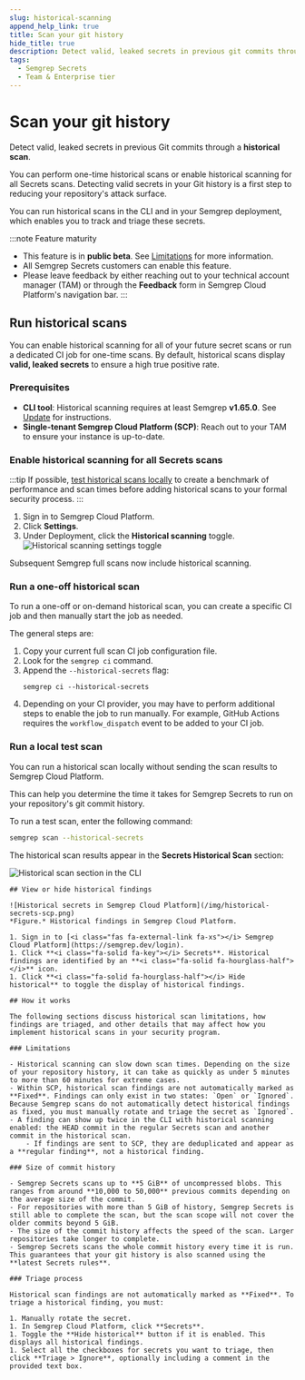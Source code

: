 ```yaml
---
slug: historical-scanning
append_help_link: true
title: Scan your git history
hide_title: true
description: Detect valid, leaked secrets in previous git commits through a historical scan.
tags:
  - Semgrep Secrets
  - Team & Enterprise tier
---
```


# Scan your git history

Detect valid, leaked secrets in previous Git commits through a **historical scan**.

You can perform one-time historical scans or enable historical scanning for all Secrets scans. Detecting valid secrets in your Git history is a first step to reducing your repository's attack surface.

You can run historical scans in the CLI and in your Semgrep deployment, which enables you to track and triage these secrets.

:::note Feature maturity
- This feature is in **public beta**. See [Limitations](#limitations) for more information.
- All Semgrep Secrets customers can enable this feature.
- Please leave feedback by either reaching out to your technical account manager (TAM) or through the **<i class="fa-solid fa-bullhorn"></i> Feedback** form in Semgrep Cloud Platform's navigation bar.
:::

## Run historical scans

You can enable historical scanning for all of your future secret scans or run a dedicated CI job for one-time scans. By default, historical scans display **valid, leaked secrets** to ensure a high true positive rate.

### Prerequisites

- **CLI tool**: Historical scanning requires at least Semgrep **v1.65.0**. See [Update](/update/) for instructions.
- **Single-tenant Semgrep Cloud Platform (SCP)**: Reach out to your TAM to ensure your instance is up-to-date.

### Enable historical scanning for all Secrets scans

:::tip
If possible, [test historical scans locally](#run-a-local-test-scan) to create a benchmark of performance and scan times before adding historical scans to your formal security process.
:::

1. Sign in to Semgrep Cloud Platform.
1. Click **<i class="fa-solid fa-gear"></i> Settings**.
1. Under Deployment, click the **<i class="fa-solid fa-toggle-large-on"></i> Historical scanning** toggle.
![Historical scanning settings toggle](/img/historical-scanning-settings.png#md-width)

Subsequent Semgrep full scans now include historical scanning.

### Run a one-off historical scan

To run a one-off or on-demand historical scan, you can create a specific CI job and then manually start the job as needed.

The general steps are:

1. Copy your current full scan CI job configuration file.
1. Look for the `semgrep ci` command.
1. Append the `--historical-secrets` flag:
    ```
    semgrep ci --historical-secrets
    ```
1. Depending on your CI provider, you may have to perform additional steps to enable the job to run manually. For example, GitHub Actions requires the `workflow_dispatch` event to be added to your CI job.


### Run a local test scan

You can run a historical scan locally without sending the scan results to Semgrep Cloud Platform.

This can help you determine the time it takes for Semgrep Secrets to run on your repository's git commit history.

To run a test scan, enter the following command:

```bash
semgrep scan --historical-secrets
```

The historical scan results appear in the **Secrets Historical Scan** section:

![Historical scan section in the CLI](/img/historical-scans-cli.png#md-width)

```
## View or hide historical findings

![Historical secrets in Semgrep Cloud Platform](/img/historical-secrets-scp.png)
*Figure.* Historical findings in Semgrep Cloud Platform.

1. Sign in to [<i class="fas fa-external-link fa-xs"></i> Semgrep Cloud Platform](https://semgrep.dev/login).
1. Click **<i class="fa-solid fa-key"></i> Secrets**. Historical findings are identified by an **<i class="fa-solid fa-hourglass-half"></i>** icon.
1. Click **<i class="fa-solid fa-hourglass-half"></i> Hide historical** to toggle the display of historical findings.

## How it works

The following sections discuss historical scan limitations, how findings are triaged, and other details that may affect how you implement historical scans in your security program.

### Limitations

- Historical scanning can slow down scan times. Depending on the size of your repository history, it can take as quickly as under 5 minutes to more than 60 minutes for extreme cases.
- Within SCP, historical scan findings are not automatically marked as **Fixed**. Findings can only exist in two states: `Open` or `Ignored`. Because Semgrep scans do not automatically detect historical findings as fixed, you must manually rotate and triage the secret as `Ignored`.
- A finding can show up twice in the CLI with historical scanning enabled: the HEAD commit in the regular Secrets scan and another commit in the historical scan.
    - If findings are sent to SCP, they are deduplicated and appear as a **regular finding**, not a historical finding.

### Size of commit history

- Semgrep Secrets scans up to **5 GiB** of uncompressed blobs. This ranges from around **10,000 to 50,000** previous commits depending on the average size of the commit.
- For repositories with more than 5 GiB of history, Semgrep Secrets is still able to complete the scan, but the scan scope will not cover the older commits beyond 5 GiB.
- The size of the commit history affects the speed of the scan. Larger repositories take longer to complete.
- Semgrep Secrets scans the whole commit history every time it is run. This guarantees that your git history is also scanned using the **latest Secrets rules**.

### Triage process

Historical scan findings are not automatically marked as **Fixed**. To triage a historical finding, you must:

1. Manually rotate the secret.
1. In Semgrep Cloud Platform, click **Secrets**.
1. Toggle the **Hide historical** button if it is enabled. This displays all historical findings.
1. Select all the checkboxes for secrets you want to triage, then click **Triage > Ignore**, optionally including a comment in the provided text box.
